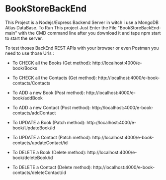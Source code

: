 # BookStoreBackEnd

This Project is a Nodejs/Express Backend Server in witch i use a MongoDB Atlas DataBase.
To Run This project Just Enter the File "BookStoreBackEnd-main" with the CMD command line after you download it and tape npm start to start the server.

To test thoses BackEnd REST APIs with your browser or even Postman you need to use those Urls :

  - To CHECK all the Books (Get method): http://localhost:4000/e-book/Books
  - To CHECK all the Contacts (Get method): http://localhost:4000/e-book-contacts/Contacts
  
  - To ADD a new Book (Post method): http://localhost:4000/e-book/addBook
  - To ADD a new Contact (Post method): http://localhost:4000/e-book-contacts/addContact
  
  - To UPDATE a Book (Patch method): http://localhost:4000/e-book/UpdateBook/id
  - To UPDATE a Contact (Patch method): http://localhost:4000/e-book-contacts/updateContact/id
  
  - To DELETE a Book (Delete method): http://localhost:4000/e-book/deleteBook/id
  - To DELETE a Contact (Delete method): http://localhost:4000/e-book-contacts/deleteContact/id
